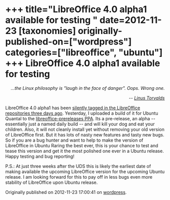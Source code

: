 +++
title="LibreOffice 4.0 alpha1 available for testing "
date=2012-11-23
[taxonomies]
originally-published-on=["wordpress"]
categories=["libreoffice", "ubuntu"]
+++
LibreOffice 4.0 alpha1 available for testing 
=============================================

<p style="text-align:right;"><em>…the Linux philosophy is "laugh in the face of danger". Oops. Wrong one.</em></p>
<p style="text-align:right;"><em>-- <a href="http://groups.google.com/groups?&amp;selm=Pine.LNX.3.91.961016155929.27735D-100000%40linux.cs.Helsinki.FI">Linus Torvalds</a></em></p>
LibreOffice 4.0 alpha1 has been <a href="https://gerrit.libreoffice.org/gitweb?p=core.git;a=commit;h=dec8fe97d9f48d59b6bb0f98faded0f6aa8397df">silently tagged in the LibreOffice repositories three days ago</a>. Yesterday, I uploaded a build of it for Ubuntu Quantal to the <a href="https://launchpad.net/~libreoffice/+archive/libreoffice-prereleases/+packages">libreoffice-prereleases PPA</a>. Its a pre-release, an alpha -- essentially just a named daily build -- and will kill your dog and eat your children. Also, it will not cleanly install yet without removing your old version of LibreOffice first. But it has lots of nasty new features and tasty new bugs. So if you are a bug hunter and want to help to make the version of LibreOffice in Ubuntu Raring the best ever, this is your chance to test and tease this version and get it the most polished one ever in a Ubuntu release. Happy testing and bug reporting!

P.S.: At just three weeks after the UDS this is likely the earliest date of making available the upcoming LibreOffice version for the upcoming Ubuntu release. I am looking forward for this to pay off in less bugs even more stability of LibreOffice upon Ubuntu release.

Originally published on 2012-11-23 17:00:41 on [wordpress](https://skyfromme.wordpress.com/2012/11/23/libreoffice-4-0-alpha1-available-for-testing/).
